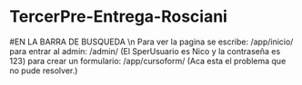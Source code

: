 # TercerPre-Entrega-Rosciani

#EN LA BARRA DE BUSQUEDA \n
Para ver la pagina se escribe: /app/inicio/
para entrar al admin: /admin/ (El SperUsuario es Nico y la contraseña es 123)
para crear un formulario: /app/cursoform/ (Aca esta el problema que no pude resolver.)
